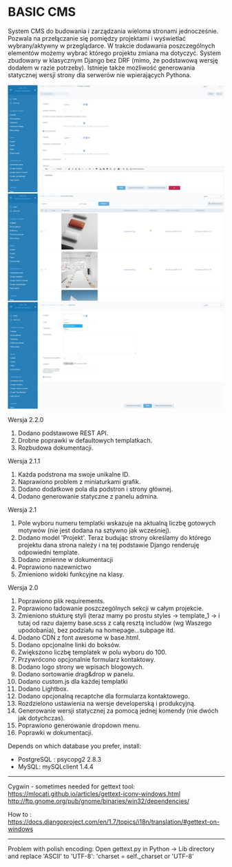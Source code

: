 # BASIC CMS

System CMS do budowania i zarządzania wieloma stronami jednocześnie. Pozwala na przełączanie się pomiędzy projektami i wyświetlać wybrany/aktywny w przeglądarce. W trakcie dodawania poszczególnych elementów możemy wybrać którego projektu zmiana ma dotyczyć. System zbudowany w klasycznym Django bez DRF (mimo, że podstawową wersję dodałem w razie potrzeby). Istnieje także możliwość generowania statycznej wersji strony dla serwerów nie wpierających Pythona. 

![alt text](https://github.com/DawidPL/basicCMS/blob/master/screen1.jpg)
![alt text](https://github.com/DawidPL/basicCMS/blob/master/screen2.jpg)
![alt text](https://github.com/DawidPL/basicCMS/blob/master/screen2a.jpg)

Wersja 2.2.0

1. Dodano podstawowe REST API.
2. Drobne poprawki w defaultowych templatkach.
3. Rozbudowa dokumentacji.

Wersja 2.1.1

1. Każda podstrona ma swoje unikalne ID.
2. Naprawiono problem z miniaturkami grafik.
3. Dodano dodatkowe pola dla podstron i strony głównej.
4. Dodano generowanie statyczne z panelu admina.

Wersja 2.1

1. Pole wyboru numeru templatki wskazuje na aktualną liczbę gotowych motywów (nie jest dodana na sztywno jak wcześniej).
2. Dodano model 'Projekt'. Teraz budując strony określamy do którego projektu dana strona należy i na tej podstawie Django renderuję odpowiedni template.
3. Dodano zmienne w dokumentacji
4. Poprawiono nazewnictwo
5. Zmieniono widoki funkcyjne na klasy.


Wersja 2.0

1. Poprawiono plik requirements.
2. Poprawiono ładowanie poszczególnych sekcji w całym projekcie.
3. Zmieniono stukturę styli (teraz mamy po prostu styles -> template_1 -> i tutaj od razu dajemy base.scss z całą resztą includów (wg Waszego upodobania), bez podziału na homepage...subpage itd. 
4. Dodano CDN z font awesome w base.html.
5. Dodano opcjonalne linki do boksów.
6. Zwiększono liczbę templatek w polu wyboru do 100.
7. Przywrócono opcjonalnie formularz kontaktowy.
8. Dodano logo strony we wpisach blogowych.
9. Dodano sortowanie drag&drop w panelu.
10. Dodano custom.js dla każdej templatki
11. Dodano Lightbox.
12. Dodano opcjonalną recaptche dla formularza kontaktowego.
13. Rozdzielono ustawienia na wersje developerską i produkcyjną.
14. Generowanie wersji statycznej za pomocą jednej komendy (nie dwóch jak dotychczas).
15. Poprawiono generowanie dropdown menu.
15. Poprawki w dokumentacji.


Depends on which database you prefer, install:
- PostgreSQL : psycopg2 2.8.3
- MySQL: mySQLclient 1.4.4

**********************************************
 Cygwin - sometimes needed for gettext tool:
 https://mlocati.github.io/articles/gettext-iconv-windows.html
 http://ftp.gnome.org/pub/gnome/binaries/win32/dependencies/

 How to : https://docs.djangoproject.com/en/1.7/topics/i18n/translation/#gettext-on-windows
 **********************************************


 Problem with polish encoding:
 Open gettext.py in Python -> Lib directory and replace 'ASCII' to 'UTF-8': 'charset = self._charset or 'UTF-8'

